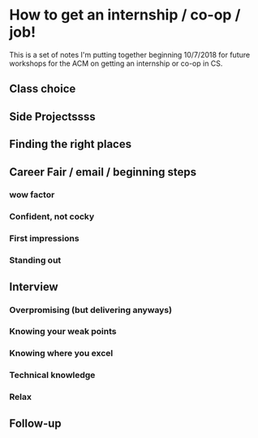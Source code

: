 # How to get an internship / co-op / job!
This is a set of notes I'm putting together beginning 10/7/2018 for future workshops for the ACM on getting an internship or co-op in CS. 

## Class choice

## Side Projectssss

## Finding the right places


## Career Fair / email / beginning steps

### wow factor

### Confident, not cocky

### First impressions

### Standing out


## Interview

### Overpromising (but delivering anyways)

### Knowing your weak points

### Knowing where you excel

### Technical knowledge

### Relax

## Follow-up
